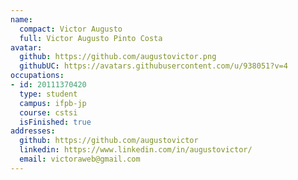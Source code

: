 ```yaml
---
name:
  compact: Victor Augusto
  full: Victor Augusto Pinto Costa
avatar:
  github: https://github.com/augustovictor.png
  githubUC: https://avatars.githubusercontent.com/u/938051?v=4
occupations:
- id: 20111370420
  type: student
  campus: ifpb-jp
  course: cstsi
  isFinished: true
addresses:
  github: https://github.com/augustovictor
  linkedin: https://www.linkedin.com/in/augustovictor/
  email: victoraweb@gmail.com
---
```


